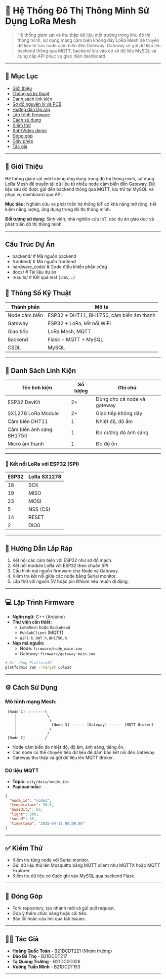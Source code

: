 # 🔌 Hệ Thống Đô Thị Thông Minh Sử Dụng LoRa Mesh

> Hệ thống giám sát và thu thập dữ liệu môi trường trong khu đô thị thông minh, sử dụng mạng cảm biến không dây LoRa Mesh để truyền dữ liệu từ các node cảm biến đến Gateway. Gateway sẽ gửi dữ liệu lên backend thông qua MQTT, backend lưu vào cơ sở dữ liệu MySQL và cung cấp API phục vụ giao diện dashboard.

---

## 📑 Mục Lục

- [Giới thiệu](#giới-thiệu)
- [Thông số kỹ thuật](#thông-số-kỹ-thuật)
- [Danh sách linh kiện](#danh-sách-linh-kiện)
- [Sơ đồ nguyên lý và PCB](#sơ-đồ-nguyên-lý-và-pcb)
- [Hướng dẫn lắp ráp](#hướng-dẫn-lắp-ráp)
- [Lập trình firmware](#lập-trình-firmware)
- [Cách sử dụng](#cách-sử-dụng)
- [Kiểm thử](#kiểm-thử)
- [Ảnh/Video demo](#ảnhvideo-demo)
- [Đóng góp](#đóng-góp)
- [Giấy phép](#giấy-phép)
- [Tác giả](#tác-giả)

---

## 👋 Giới Thiệu

Hệ thống giám sát môi trường ứng dụng trong đô thị thông minh, sử dụng LoRa Mesh để truyền tải dữ liệu từ nhiều node cảm biến đến Gateway. Dữ liệu sau đó được gửi đến backend thông qua MQTT, lưu trữ tại MySQL và phục vụ dashboard qua API.

**Mục tiêu:** Nghiên cứu và phát triển hệ thống IoT có khả năng mở rộng, tiết kiệm năng lượng, ứng dụng trong đô thị thông minh.

**Đối tượng sử dụng:** Sinh viên, nhà nghiên cứu IoT, các dự án giáo dục và phát triển đô thị thông minh.

---

## Cấu Trúc Dự Án
- backend/        # Mã nguồn backend
- frontend/       # Mã nguồn frontend
- hardware_code/  # Code điều khiển phần cứng
- docs/           # Tài liệu dự án
- results/        # Kết quả test (.csv,...)


## 📐 Thông Số Kỹ Thuật

| Thành phần      | Mô tả                                |
|----------------|----------------------------------------|
| Node cảm biến  | ESP32 + DHT11, BH1750, cảm biến âm thanh |
| Gateway        | ESP32 + LoRa, kết nối WiFi             |
| Giao tiếp      | LoRa Mesh, MQTT                       |
| Backend        | Flask + MQTT + MySQL                   |
| CSDL           | MySQL                                  |

---

## 🧰 Danh Sách Linh Kiện

| Tên linh kiện            | Số lượng | Ghi chú                         |
|--------------------------|----------|---------------------------------|
| ESP32 DevKit             | 2+       | Dùng cho cả node và gateway    |
| SX1278 LoRa Module       | 2+       | Giao tiếp không dây            |
| Cảm biến DHT11           | 1        | Nhiệt độ, độ ẩm                 |
| Cảm biến ánh sáng BH1750 | 1        | Đo cường độ ánh sáng           |
| Micro âm thanh           | 1        | Đo độ ồn                        |


---


### 📎 Kết nối LoRa với ESP32 (SPI)

| ESP32 | LoRa SX1278 |
|-------|--------------|
| 18    | SCK          |
| 19    | MISO         |
| 23    | MOSI         |
| 5     | NSS (CS)     |
| 14    | RESET        |
| 2     | DIO0         |

---

## 🔩 Hướng Dẫn Lắp Ráp

1. Kết nối các cảm biến với ESP32 như sơ đồ mạch.
2. Kết nối module LoRa với ESP32 theo chuẩn SPI.
3. Cấu hình mã nguồn firmware cho Node và Gateway.
4. Kiểm tra kết nối giữa các node bằng Serial monitor.
5. Lắp thử với nguồn 5V hoặc pin lithium nếu muốn di động.

---

## 💻 Lập Trình Firmware

- **Ngôn ngữ:** C++ (Arduino)
- **Thư viện cần thiết:**
  - `LoRaMesh` hoặc `RadioHead`
  - `PubSubClient` (MQTT)
  - `WiFi.h`, `DHT.h`, `BH1750.h`
- **Nạp mã nguồn:**
  - Node: `firmware/node_main.ino`
  - Gateway: `firmware/gateway_main.ino`

```bash
# Sử dụng PlatformIO
platformio run --target upload
```

---

## ⚙️ Cách Sử Dụng

### Mô hình mạng Mesh:

```plaintext
 [Node 1] --------\
    |              \
    |               \
    |                [Node 3] ------ [Gateway] ------ [MQTT Broker]
    |               /
    |              /
 [Node 2] --------/
```

- Node cảm biến đo nhiệt độ, độ ẩm, ánh sáng, tiếng ồn.
- Các node có thể chuyển tiếp dữ liệu để đảm bảo kết nối đến Gateway.
- Gateway thu thập và gửi dữ liệu lên MQTT Broker.

### Dữ liệu MQTT

- **Topic:** `city/data/<node_id>`
- **Payload mẫu:**

```json
{
  "node_id": "node1",
  "temperature": 30.5,
  "humidity": 65,
  "light": 200,
  "sound": 35,
  "timestamp": "2025-04-11 08:00:00"
}
```

---

## ✅ Kiểm Thử

- Kiểm tra từng node với Serial monitor.
- Gửi dữ liệu thử lên Mosquitto bằng MQTT client như MQTTX hoặc MQTT Explorer.
- Kiểm tra dữ liệu có được ghi vào MySQL qua backend Flask.

---


## 🤝 Đóng Góp

- Fork repository, tạo nhánh mới và gửi pull request.
- Góp ý thêm chức năng hoặc cải tiến.
- Báo lỗi hoặc câu hỏi qua tab Issues.

---

## 👨‍💻 Tác Giả

- **Hoàng Quốc Toàn** - B21DCDT221 (Nhóm trưởng)  
- **Đào Bá Thọ** - B21DCDT217  
- **Tạ Quang Trường** - B21DCDT026  
- **Vương Tuấn Minh** - B21DCDT153

---
